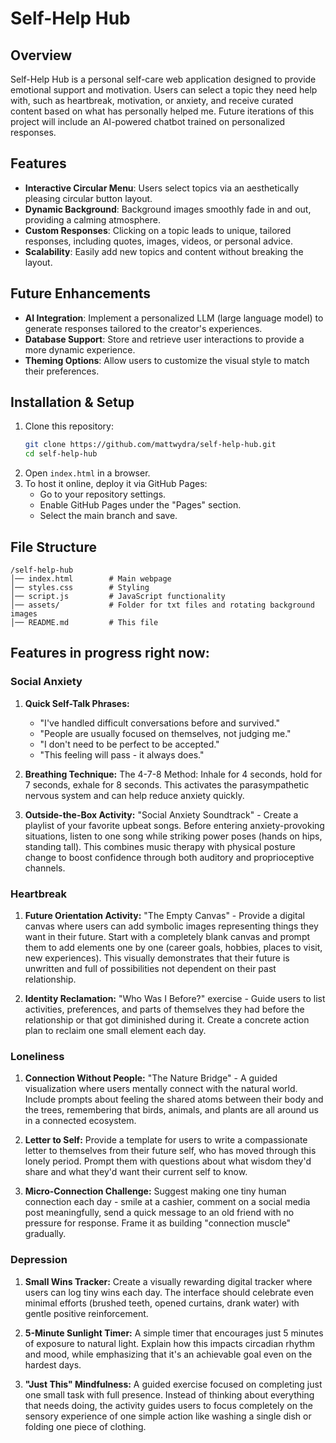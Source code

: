 # Self-Help Hub

## Overview
Self-Help Hub is a personal self-care web application designed to provide emotional support and motivation. Users can select a topic they need help with, such as heartbreak, motivation, or anxiety, and receive curated content based on what has personally helped me. Future iterations of this project will include an AI-powered chatbot trained on personalized responses.

## Features
- **Interactive Circular Menu**: Users select topics via an aesthetically pleasing circular button layout.
- **Dynamic Background**: Background images smoothly fade in and out, providing a calming atmosphere.
- **Custom Responses**: Clicking on a topic leads to unique, tailored responses, including quotes, images, videos, or personal advice.
- **Scalability**: Easily add new topics and content without breaking the layout.

## Future Enhancements
- **AI Integration**: Implement a personalized LLM (large language model) to generate responses tailored to the creator's experiences.
- **Database Support**: Store and retrieve user interactions to provide a more dynamic experience.
- **Theming Options**: Allow users to customize the visual style to match their preferences.

## Installation & Setup
1. Clone this repository:
   ```sh
   git clone https://github.com/mattwydra/self-help-hub.git
   cd self-help-hub
   ```
2. Open `index.html` in a browser.
3. To host it online, deploy it via GitHub Pages:
   - Go to your repository settings.
   - Enable GitHub Pages under the "Pages" section.
   - Select the main branch and save.

## File Structure
```
/self-help-hub
│── index.html        # Main webpage
│── styles.css        # Styling
│── script.js         # JavaScript functionality
│── assets/           # Folder for txt files and rotating background images 
│── README.md         # This file
```

## Features in progress right now:


### Social Anxiety

1. **Quick Self-Talk Phrases:**
   - "I've handled difficult conversations before and survived."
   - "People are usually focused on themselves, not judging me."
   - "I don't need to be perfect to be accepted."
   - "This feeling will pass - it always does."

2. **Breathing Technique:** 
   The 4-7-8 Method: Inhale for 4 seconds, hold for 7 seconds, exhale for 8 seconds. This activates the parasympathetic nervous system and can help reduce anxiety quickly.

3. **Outside-the-Box Activity:**
   "Social Anxiety Soundtrack" - Create a playlist of your favorite upbeat songs. Before entering anxiety-provoking situations, listen to one song while striking power poses (hands on hips, standing tall). This combines music therapy with physical posture change to boost confidence through both auditory and proprioceptive channels.

### Heartbreak

1. **Future Orientation Activity:**
   "The Empty Canvas" - Provide a digital canvas where users can add symbolic images representing things they want in their future. Start with a completely blank canvas and prompt them to add elements one by one (career goals, hobbies, places to visit, new experiences). This visually demonstrates that their future is unwritten and full of possibilities not dependent on their past relationship.

2. **Identity Reclamation:**
   "Who Was I Before?" exercise - Guide users to list activities, preferences, and parts of themselves they had before the relationship or that got diminished during it. Create a concrete action plan to reclaim one small element each day.

### Loneliness

1. **Connection Without People:**
   "The Nature Bridge" - A guided visualization where users mentally connect with the natural world. Include prompts about feeling the shared atoms between their body and the trees, remembering that birds, animals, and plants are all around us in a connected ecosystem.

2. **Letter to Self:**
   Provide a template for users to write a compassionate letter to themselves from their future self, who has moved through this lonely period. Prompt them with questions about what wisdom they'd share and what they'd want their current self to know.

3. **Micro-Connection Challenge:**
   Suggest making one tiny human connection each day - smile at a cashier, comment on a social media post meaningfully, send a quick message to an old friend with no pressure for response. Frame it as building "connection muscle" gradually.

### Depression

1. **Small Wins Tracker:**
   Create a visually rewarding digital tracker where users can log tiny wins each day. The interface should celebrate even minimal efforts (brushed teeth, opened curtains, drank water) with gentle positive reinforcement.

2. **5-Minute Sunlight Timer:**
   A simple timer that encourages just 5 minutes of exposure to natural light. Explain how this impacts circadian rhythm and mood, while emphasizing that it's an achievable goal even on the hardest days.

3. **"Just This" Mindfulness:**
   A guided exercise focused on completing just one small task with full presence. Instead of thinking about everything that needs doing, the activity guides users to focus completely on the sensory experience of one simple action like washing a single dish or folding one piece of clothing.

